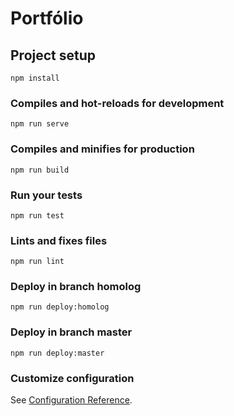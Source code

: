 # Portfólio

## Project setup
```
npm install
```

### Compiles and hot-reloads for development
```
npm run serve
```

### Compiles and minifies for production
```
npm run build
```

### Run your tests
```
npm run test
```

### Lints and fixes files
```
npm run lint
```
### Deploy in branch homolog
```
npm run deploy:homolog
```
### Deploy in branch master
```
npm run deploy:master
```

### Customize configuration
See [Configuration Reference](https://cli.vuejs.org/config/).
